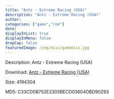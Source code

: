 ```yaml
---
title: "Antz - Extreme Racing (USA)"
description: "Antz - Extreme Racing (USA)"
author: 
categories: ["game","rom"]
date: 
displayInList: true
displayInMenu: false
dropCap: false
featuredImage: /img/miss/gamemiss.jpg
---
```


Description: Antz - Extreme Racing (USA)

Download: <a style="text-decoration:underline;" href="https://mega.nz/#!aTZCGK6R!3jtYxohPdaWQ8cW-x3r3xKfH2bQ7DFx4-lbGuVIirHM" target = "_blank" rel = "nofollow" > Antz - Extreme Racing (USA)</a>

Size: 4194304

MD5: C33CD0B752E2305BECD03604DBD90293

